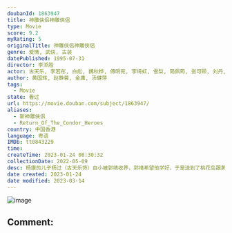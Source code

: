 ```yaml
---
doubanId: 1863947
title: 神雕侠侣神雕俠侶
type: Movie
score: 9.2
myRating: 5
originalTitle: 神雕侠侣神雕俠侶
genre: 爱情, 武侠, 古装
datePublished: 1995-07-31
director: 李添胜
actor: 古天乐, 李若彤, 白彪, 魏秋桦, 傅明宪, 李绮虹, 雪梨, 简佩筠, 张可颐, 刘丹, 郭德信, 詹秉熙, 朱铁和, 骆应钧, 吴家辉, 李家强, 戴志伟, 江毅, 黄仲匡, 张翼, 苏玉华, 黎耀祥, 李国麟, 吴家乐, 李子雄, 何洁珊, 李耀景, 冯晓文, 刘江, 李丽丽, 陈启泰, 蔡云霞, 李桂英, 黄智贤, 刘家辉, 冯素波, 骏雄, 李子奇, 关菁, 张鸿昌, 罗兰, 张延, 黎汉持, 马海伦, 蔡国庆, 鲁振顺, 焦雄, 麦子云, 陈狄克, 廖丽丽, 陈安莹, 虞天伟, 博君, 游飙, 吕剑光, 孙季卿, 区岳, 罗君左, 戴少民, 邓汝超, 伍文生, 汤俊明, 张宏伟, 薛纯基, 何金灵, 谭一清, 陈中坚, 梁健平, 谈佩珊, 黄恺欣, 戴耀明, 陆希扬, 黄天铎, 麦嘉伦, 邓煜荣, 刘桂芳, 郑家生, 于枫, 石云, 张汉斌, 韩平, 李国沅, 朱伟达, 陈展鹏, 郑雷, 王维德, 梁雪湄, 郭卓桦, 何浩源, 冯瑞珍, 凌汉, 何美好, 林敬刚, 梁钦棋, 梁启智, 梁少秋, 李海生, 杜燕歌, 张济平, 于小华, 王启德, 陶吉新
author: 黄国辉, 赵静蓉, 金庸, 汤健萍
tags:
  - Movie
state: 看过
url: https://movie.douban.com/subject/1863947/
aliases:
  - 新神雕侠侣
  - Return_Of_The_Condor_Heroes
country: 中国香港
language: 粤语
IMDb: tt0843229
time: 
createTime: 2023-01-24 00:30:32
collectionDate: 2022-05-09
desc: 杨康的儿子杨过（古天乐饰）自小被郭靖收养，郭靖希望他学好，于是送到了桃花岛跟黄药诗学习。杨过在桃花岛上整日被郭芙和大、小武欺负，一气之下独自出走了。杨过被古墓派的小龙女（李若彤饰）收留，认她作姑姑...
date created: 2023-01-24
date modified: 2023-03-14
---
```


![image](p2565268370.jpg)

Comment:
---
